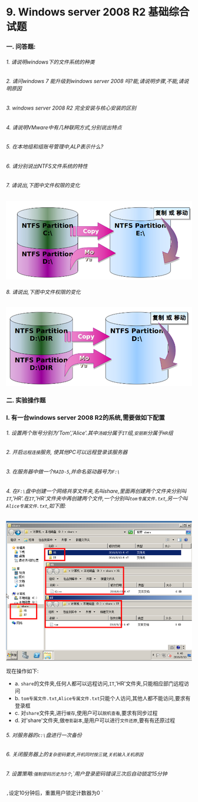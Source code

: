 # 9. Windows server 2008 R2 基础综合试题

### 一. 问答题:

###### 1. 请说明windows下的文件系统的种类

###### 2. 请问windows 7 能升级到windows server 2008 吗?能,请说明步骤,不能,请说明原因

###### 3. windows server 2008 R2 完全安装与核心安装的区别

###### 4. 请说明VMware中有几种联网方式,分别说出特点

###### 5. 在本地组和组账号管理中,ALP表示什么?

###### 6. 请分别说出NTFS文件系统的特性

###### 7. 请说出,下图中文件权限的变化

![](/windows/win2008R2/base/image/baseproblem-1.png)

###### 8. 请说出,下图中文件权限的变化

![](/windows/win2008R2/base/image/baseproblem-2.png)

### 二. 实验操作题

### I. 有一台windows server 2008 R2的系统,需要做如下配置

###### 1. 设置两个账号分别为'Tom','Alice'.其中`汤姆`分属于`IT`组,`安丽斯`分属于`HR`组

###### 2. 开启`远程连接`服务, 使其他PC可以远程登录该服务器

###### 3. 在服务器中做一个`RAID-5`,并命名驱动器号为`F:\`

###### 4. 在`F:\`盘中创建一个网络共享文件夹,名叫share,里面再创建两个文件夹分别叫`IT`,'HR'.在`IT`,'HR'文件夹中再创建两个文件,一个分别叫`tom专属文件.txt`,另一个叫`Alice专属文件.txt`,如下图:

![](/windows/win2008R2/base/image/baseproblem-3.png)

现在操作如下:

- a. `share`的文件夹,任何人都可以远程访问,`IT`,'HR'文件夹,只能相应部门远程访问
- b. `tom专属文件.txt`,`Alice专属文件.txt`只能个人访问,其他人都不能访问,要求有登录框
- c. 对`share`文件夹,进行`缓存`,使用户可以`脱机查看`,要求有同步过程
- d. 对'share'文件夹,做`卷影副本`,是用户可以进行`文件还原`,要有有还原过程

###### 5. 对服务器的`c:\`盘进行一次备份

###### 6. 关闭服务器上的`复杂密码要求`,`开机同时按三键`,`关机输入关机原因`

###### 7. 设置策略:`强制密码历史为3个`,`用户登录密码错误三次后自动锁定15分钟
`,`设定10分钟后，重置用户锁定计数器为0
`

